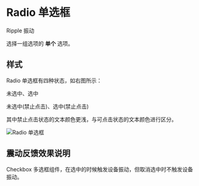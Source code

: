 # Radio 单选框

<span class="tag ripple">Ripple</span>
<span class="tag shake">振动</span>

选择一组选项的 **单个** 选项。

## 样式

<div class="imgblock">
  <div class="sm">
    <p>Radio 单选框有四种状态，如右图所示：</p>
    <p>未选中、选中</p>
    <p>未选中(禁止点击)、选中(禁止点击)</p>
    <p>其中禁止点击状态的文本颜色更浅，与可点击状态的文本颜色进行区分。</p>
  </div>
  <div class="sm">
    <img class="img" src="https://ws1.sinaimg.cn/large/006oPFLAly1frz54zpn0jj30k00daq3i.jpg" alt="Radio 单选框"/>
  </div>
</div>

## 震动反馈效果说明

Checkbox 多选框组件，在选中的时候触发设备振动，但取消选中时不触发设备振动。
